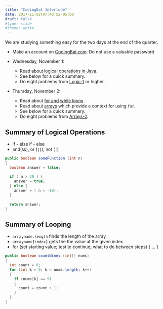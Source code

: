 ```yaml
---
title: "CodingBat Interlude"
date: 2017-11-02T07:40:52-05:00
draft: false
#type: slide
#theme: white
---
```


We are studying something easy for the two days at the end of the quarter.

* Make an account on [CodingBat.com](http://codingbat.com/java). Do not use a valuable password.

* Wednesday, November 1: 
    - Read about [logical operations in Java](http://codingbat.com/doc/java-if-boolean-logic.html). 
    - See below for a quick summary.
    - Do eight problems from [Logic-1](http://codingbat.com/java/Logic-1) or higher.

* Thursday, November 2: 
    - Read about [for and while loops](http://codingbat.com/doc/java-if-boolean-logic.html) .
    - Read about [arrays](http://codingbat.com/doc/java-array-loops.html) which provide a context for using `for`.
    - See below for a quick summary.
    - Do eight problems from [Arrays-2](http://codingbat.com/java/Array-2).


## Summary of Logical Operations

* if - else if - else
* and(`&&`), or (`||`), not (`!`)

```java
public boolean someFunction (int n)
{
  boolean answer = false;
  
  if ( n > 20 ) {
    answer = true;
  } else {
    answer = ( n < -10);
  }
  
  return answer;
}
```

## Summary of Looping

* `arrayname.length` finds the length of the array
* `arrayname[index]` gets the the value at the given index
* for (set starting value; test to continue; what to do between steps) { ... }

```java
public boolean countNines (int[] nums)
{
  int count = 0;
  for (int k = 0; k < nums.length; k++)
  {
    if (nums[k] == 9) 
    {
      count = count + 1;
    }
  }
}
```
